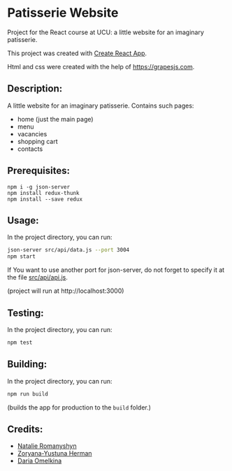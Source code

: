 # Patisserie Website
Project for the React course at UCU: a little website for an imaginary patisserie.

This project was created with [Create React App](https://github.com/facebook/create-react-app).

Html and css were created with the help of https://grapesjs.com.

## Description:
A little website for an imaginary patisserie.
Contains such pages:
* home (just the main page)
* menu
* vacancies
* shopping cart
* contacts

## Prerequisites:
```
npm i -g json-server
npm install redux-thunk
npm install --save redux
```

## Usage:
In the project directory, you can run:
```bash
json-server src/api/data.js --port 3004
npm start
```

If You want to use another port for json-server, do not forget to 
specify it at the file [src/api/api.js](src/api/api.js).

(project will run at http://localhost:3000)

## Testing:
In the project directory, you can run:
```bash
npm test
```

## Building:
In the project directory, you can run:
```bash
npm run build
```

(builds the app for production to the `build` folder.)

## Credits:
* [Natalie Romanyshyn](https://github.com/romanyshyn-natalia)
* [Zoryana-Yustuna Herman](https://github.com/zoriankaH)
* [Daria Omelkina](https://github.com/dariaomelkina)
